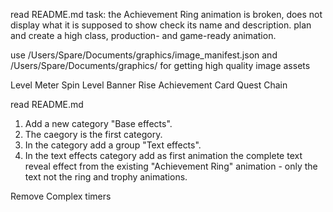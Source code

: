 read README.md
task:
the Achievement Ring animation is broken, does not display what it is supposed to show check its name and description. plan and create a high class, production- and game-ready animation.


use /Users/Spare/Documents/graphics/image_manifest.json and /Users/Spare/Documents/graphics/ for getting high quality image assets

Level Meter Spin
Level Banner Rise
Achievement Card
Quest Chain

read README.md

1. Add a new category "Base effects".
2. The caegory is the first category.
3. In the category add a group "Text effects".
4. In the text effects category add as first animation the complete text reveal effect from the existing "Achievement Ring" animation - only the text not the ring and trophy animations.


Remove Complex timers
